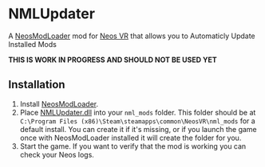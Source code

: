 # NMLUpdater
A [NeosModLoader](https://github.com/neos-modding-group/NeosModLoader) mod for [Neos VR](https://neos.com/) that allows you to Automaticly Update Installed Mods<br>

**THIS IS WORK IN PROGRESS AND SHOULD NOT BE USED YET**

## Installation
1. Install [NeosModLoader](https://github.com/neos-modding-group/NeosModLoader).
2. Place [NMLUpdater.dll](https://github.com/AlexW-578/CustomLogixBrowser/releases/latest/download/CustomLogixBrowser.dll) into your `nml_mods` folder. This folder should be at `C:\Program Files (x86)\Steam\steamapps\common\NeosVR\nml_mods` for a default install. You can create it if it's missing, or if you launch the game once with NeosModLoader installed it will create the folder for you.
3. Start the game. If you want to verify that the mod is working you can check your Neos logs.

